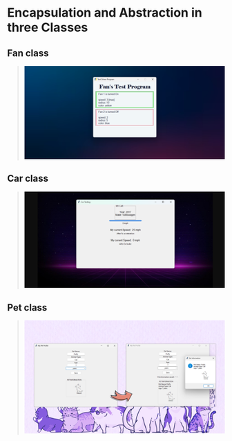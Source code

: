 # Encapsulation and Abstraction in three Classes
## Fan class
>![preview](images/fan_result.png)
## Car class
>![preview](images/car_result.png)
## Pet class
>![preview](images/cat_result.png)